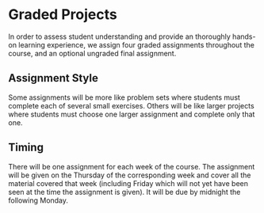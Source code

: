 # Graded Projects

In order to assess student understanding and provide an thoroughly hands-on learning experience, we assign four graded assignments throughout the course, and an optional ungraded final assignment.

## Assignment Style

Some assignments will be more like problem sets where students must complete each of several small exercises. Others will be like larger projects where students must choose one larger assignment and complete only that one.

## Timing

There will be one assignment for each week of the course. The assignment will be given on the Thursday of the corresponding week and cover all the material covered that week (including Friday which will not yet have been seen at the time the assignment is given). It will be due by midnight the following Monday.
